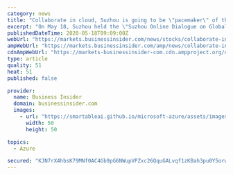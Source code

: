 ```yaml
---
category: news
title: "Collaborate in cloud, Suzhou is going to be \"pacemaker\" of the world's manufacturing industry"
excerpt: "On May 18, Suzhou held the \"Suzhou Online Dialogue on Global Industrial Chain Collaboration\". Microsoft, Adidas, Roche and other internationally well-known enterprises signed a cooperation contract with the local and make progress together,"
publishedDateTime: 2020-05-18T09:09:00Z
webUrl: "https://markets.businessinsider.com/news/stocks/collaborate-in-cloud-suzhou-is-going-to-be-pacemaker-of-the-world-s-manufacturing-industry-1029209869"
ampWebUrl: "https://markets.businessinsider.com/amp/news/collaborate-in-cloud-suzhou-is-going-to-be-pacemaker-of-the-world-s-manufacturing-industry-1029209869"
cdnAmpWebUrl: "https://markets-businessinsider-com.cdn.ampproject.org/c/s/markets.businessinsider.com/amp/news/collaborate-in-cloud-suzhou-is-going-to-be-pacemaker-of-the-world-s-manufacturing-industry-1029209869"
type: article
quality: 51
heat: 51
published: false

provider:
  name: Business Insider
  domain: businessinsider.com
  images:
    - url: "https://smartableai.github.io/microsoft-azure/assets/images/organizations/businessinsider.com-50x50.jpg"
      width: 50
      height: 50

topics:
  - Azure

secured: "KJN7rX4hbsK79MNf0AC4Gb9pG6NWupVPZxc26QquGALvqf1zKBah3pu0Y5orwAUJJQvV/uoi+MoxB/Nu0l1vA+YfgPRRtYQHikHls9rLaxTJ2gTKYzabgjCwk1Bkgm4JWEXZhIT69X1V7h5gvCYpD9D5QsZAh4mRSgYDTj4RHlk6uuZiyhYNsrLoFurmgRofE9oaBGn23CB3VfQQHU/kfGk5AE/CXPk8Dz2rhIjHY1Pmh9abXZFowF1tmB2EW07m0ezR13oRD8+rvxk7xHVN/RLh45z2bke+HVx6j7iBC3OVPdkqo62jVxPeNni39EWy;tWQfmbVsMgtJbwidDgOUoQ=="
---
```


